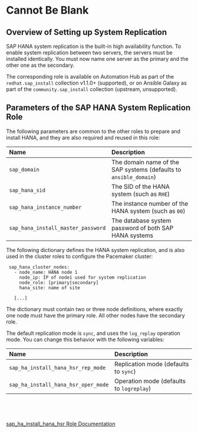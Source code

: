 # Cannot Be Blank

## Overview of Setting up System Replication

SAP HANA system replication is the built-in high availability function.
To enable system replication between two servers, the servers must be
installed identically. You must now name one server as the primary and
the other one as the secondary.

The corresponding role is available on Automation Hub as part of the
`redhat.sap_install` collection v1.1.0+ (supported), or on Ansible
Galaxy as part of the `community.sap_install` collection (upstream,
unsupported).

## Parameters of the SAP HANA System Replication Role

The following parameters are common to the other roles to prepare and
install HANA, and they are also required and reused in this role:

<table>
<colgroup>
<col style="width: 50%" />
<col style="width: 50%" />
</colgroup>
<thead>
<tr class="header">
<th style="text-align: left;">Name</th>
<th style="text-align: left;">Description</th>
</tr>
</thead>
<tbody>
<tr class="odd">
<td style="text-align: left;"><code>sap_domain</code></td>
<td style="text-align: left;">The domain name of the SAP systems
(defaults to <code>ansible_domain</code>)</td>
</tr>
<tr class="even">
<td style="text-align: left;"><code>sap_hana_sid</code></td>
<td style="text-align: left;">The SID of the HANA system (such as
<code>RHE</code>)</td>
</tr>
<tr class="odd">
<td style="text-align: left;"><code>sap_hana_instance_number</code></td>
<td style="text-align: left;">The instance number of the HANA system
(such as <code>00</code>)</td>
</tr>
<tr class="even">
<td
style="text-align: left;"><code>sap_hana_install_master_password</code></td>
<td style="text-align: left;">The database system password of both SAP
HANA systems</td>
</tr>
</tbody>
</table>

The following dictionary defines the HANA system replication, and is
also used in the cluster roles to configure the Pacemaker cluster:

     sap_hana_cluster_nodes:
       - node_name: HANA node 1
         node_ip: ÌP of node1 used for system replication
         node_role: [primary|secondary]
         hana_site: name of site

       [...]

The dictionary must contain two or three node definitions, where exactly
one node must have the primary role. All other nodes have the secondary
role.

The default replication mode is `sync`, and uses the `log_replay`
operation mode. You can change this behavior with the following
variables:

<table>
<colgroup>
<col style="width: 50%" />
<col style="width: 50%" />
</colgroup>
<thead>
<tr class="header">
<th style="text-align: left;">Name</th>
<th style="text-align: left;">Description</th>
</tr>
</thead>
<tbody>
<tr class="odd">
<td
style="text-align: left;"><code>sap_ha_install_hana_hsr_rep_mode</code></td>
<td style="text-align: left;">Replication mode (defaults to
<code>sync</code>)</td>
</tr>
<tr class="even">
<td
style="text-align: left;"><code>sap_ha_install_hana_hsr_oper_mode</code></td>
<td style="text-align: left;">Operation mode (defaults to
<code>logreplay</code>)</td>
</tr>
</tbody>
</table>

##  

[sap\_ha\_install\_hana\_hsr Role
Documentation](https://console.redhat.com/ansible/automation-hub/repo/published/redhat/sap_install/content/role/sap_ha_install_hana_hsr)
